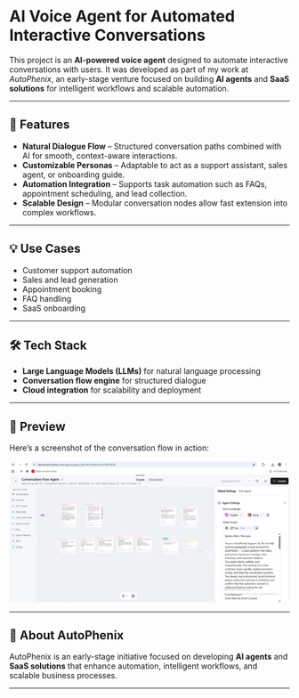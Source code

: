 # AI Voice Agent for Automated Interactive Conversations  

This project is an **AI-powered voice agent** designed to automate interactive conversations with users. It was developed as part of my work at *AutoPhenix*, an early-stage venture focused on building **AI agents** and **SaaS solutions** for intelligent workflows and scalable automation.  

---

## 🚀 Features  
- **Natural Dialogue Flow** – Structured conversation paths combined with AI for smooth, context-aware interactions.  
- **Customizable Personas** – Adaptable to act as a support assistant, sales agent, or onboarding guide.  
- **Automation Integration** – Supports task automation such as FAQs, appointment scheduling, and lead collection.  
- **Scalable Design** – Modular conversation nodes allow fast extension into complex workflows.  

---

## 💡 Use Cases  
- Customer support automation  
- Sales and lead generation  
- Appointment booking  
- FAQ handling  
- SaaS onboarding  

---

## 🛠️ Tech Stack  
- **Large Language Models (LLMs)** for natural language processing  
- **Conversation flow engine** for structured dialogue  
- **Cloud integration** for scalability and deployment  

---

## 📸 Preview  

Here’s a screenshot of the conversation flow in action:  

![Conversation Flow Screenshot](./SC.png)  

---

## 📌 About AutoPhenix  
AutoPhenix is an early-stage initiative focused on developing **AI agents** and **SaaS solutions** that enhance automation, intelligent workflows, and scalable business processes.  

---
